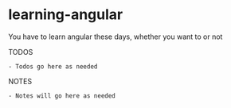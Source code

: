 # learning-angular
You have to learn angular these days, whether you want to or not

TODOS

	- Todos go here as needed

NOTES

	- Notes will go here as needed
